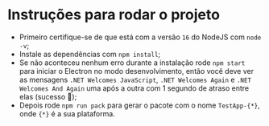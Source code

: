 # Instruções para rodar o projeto

* Primeiro certifique-se de que está com a versão `16` do NodeJS com `node -v`;
* Instale as dependências com `npm install`;
* Se não aconteceu nenhum erro durante a instalação rode `npm start` para iniciar o Electron no modo desenvolvimento, então você deve ver as mensagens `.NET Welcomes JavaScript`, `.NET Welcomes Again` e `.NET Welcomes And Again` uma após a outra com 1 segundo de atraso entre elas (sucesso 🥇);
* Depois rode `npm run pack` para gerar o pacote com o nome `TestApp-{*}`, onde `{*}` é a sua plataforma.